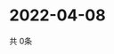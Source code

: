 # 2022-04-08
  共 0条

  <!-- BEGIN -->
  <!-- 最后更新时间Fri Apr 08 2022 16:07:39 GMT+0000 (Coordinated Universal Time) -->
  
  <!-- END -->
  
  